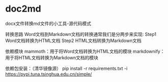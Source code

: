 # doc2md
docx文件转换md文件的小工具-源代码模式

转换思路
Word文档到Markdown文档的转换通常我们是分两步来实现:
Step1 Word文档转换为HTML文档
Step2 HTML文档转换为Markdown文档

依赖模块
mammoth：用于将Word文档转换为HTML文档的模块
markdownify：用于将HTML文档转换为Markdown文档的模块

依赖包安装：（清华镜像源）
pip install -r requirements.txt -i https://pypi.tuna.tsinghua.edu.cn/simple/
